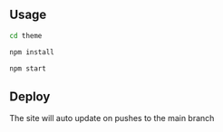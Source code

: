 ## Usage

```bash
cd theme

npm install

npm start
```

## Deploy

The site will auto update on pushes to the main branch